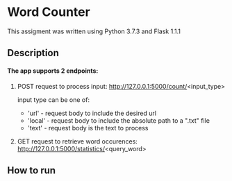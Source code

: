 # Word Counter
This assigment was written using Python 3.7.3 and Flask 1.1.1

## Description
#### The app supports 2 endpoints:
1. POST request to process input:
   http://127.0.0.1:5000/count/<input_type> 
   
   input type can be one of:
   - 'url' - request body to include the desired url
   - 'local' - request body to include the absolute path to a ".txt" file
   - 'text' - request body is the text to process

2. GET request to retrieve word occurences:
   http://127.0.0.1:5000/statistics/<query_word>
   
## How to run

 
